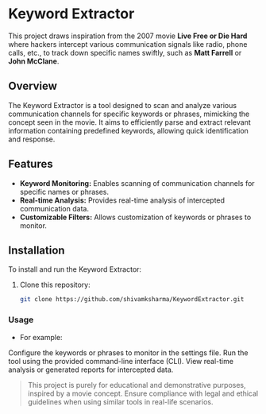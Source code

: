# Keyword Extractor

This project draws inspiration from the 2007 movie **Live Free or Die Hard** where hackers intercept various communication signals like radio, phone calls, etc., to track down specific names swiftly, such as **Matt Farrell** or **John McClane**.

## Overview

The Keyword Extractor is a tool designed to scan and analyze various communication channels for specific keywords or phrases, mimicking the concept seen in the movie. It aims to efficiently parse and extract relevant information containing predefined keywords, allowing quick identification and response.

## Features

- **Keyword Monitoring:** Enables scanning of communication channels for specific names or phrases.
- **Real-time Analysis:** Provides real-time analysis of intercepted communication data.
- **Customizable Filters:** Allows customization of keywords or phrases to monitor.

## Installation

To install and run the Keyword Extractor:

1. Clone this repository:

   ```bash
   git clone https://github.com/shivamksharma/KeywordExtractor.git
   ```

### Usage

- For example:

Configure the keywords or phrases to monitor in the settings file.
Run the tool using the provided command-line interface (CLI).
View real-time analysis or generated reports for intercepted data.

> This project is purely for educational and demonstrative purposes, inspired by a movie concept. Ensure compliance with legal and ethical guidelines when using similar tools in real-life scenarios.
